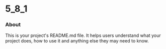 5_8_1
=====

### About

This is your project's README.md file. It helps users understand what your
project does, how to use it and anything else they may need to know.